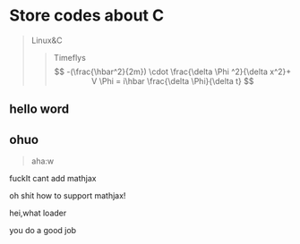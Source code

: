 # Store codes about C
>Linux&C
>>Timeflys
$$
-(\frac{\hbar^2}{2m}) \cdot  \frac{\delta \Phi ^2}{\delta x^2}+ V \Phi 
= i\hbar \frac{\delta \Phi}{\delta t}
$$

## hello word

## ohuo

> aha:w
> 

fuckIt cant add mathjax

oh shit how to support mathjax!

hei,what loader

you do a good job

